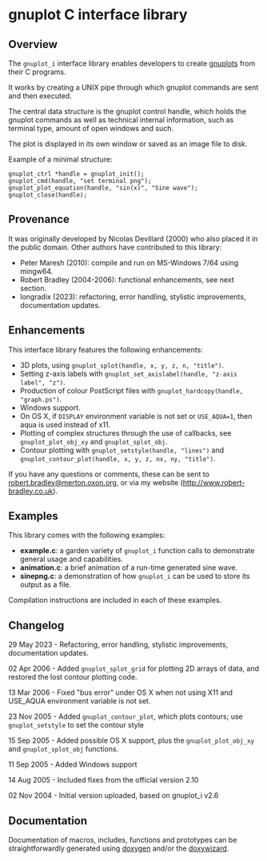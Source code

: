 gnuplot C interface library
===========================

Overview
--------

The `gnuplot_i` interface library enables developers to create [gnuplots](http://www.gnuplot.info/) from their C programs.

It works by creating a UNIX pipe through which gnuplot commands are sent and then executed. 

The central data structure is the gnuplot control handle, which holds the gnuplot commands as well as technical internal information, such as terminal type, amount of open windows and such. 

The plot is displayed in its own window or saved as an image file to disk.

Example of a minimal structure:

    gnuplot_ctrl *handle = gnuplot_init();
    gnuplot_cmd(handle, "set terminal png");
    gnuplot_plot_equation(handle, "sin(x)", "Sine wave");
    gnuplot_close(handle);


Provenance
----------

It was originally developed by Nicolas Devillard (2000) who also placed it in the public domain. 
Other authors have contributed to this library:
* Peter Maresh (2010): compile and run on MS-Windows 7/64 using mingw64.
* Robert Bradley (2004-2006): functional enhancements, see next section.
* longradix (2023): refactoring, error handling, stylistic improvements, documentation updates.


Enhancements
------------

This interface library features the following enhancements:

* 3D plots, using `gnuplot_splot(handle, x, y, z, n, "title")`.
* Setting z-axis labels with `gnuplot_set_axislabel(handle, "z-axis label", "z")`.
* Production of colour PostScript files with `gnuplot_hardcopy(handle, "graph.ps")`.
* Windows support.
* On OS X, if `DISPLAY` environment variable is not set or `USE_AQUA=1`, then aqua is used instead of x11.
* Plotting of complex structures through the use of callbacks, see `gnuplot_plot_obj_xy` and `gnuplot_splot_obj`.
* Contour plotting with `gnuplot_setstyle(handle, "lines")` and `gnuplot_contour_plot(handle, x, y, z, nx, ny, "title")`.

If you have any questions or comments, these can be sent to robert.bradley@merton.oxon.org, or via my website (http://www.robert-bradley.co.uk).


Examples
--------

This library comes with the following examples:

* **example.c**: a garden variety of `gnuplot_i` function calls to demonstrate general usage and capabilities.
* **animation.c**: a brief animation of a run-time generated sine wave.
* **sinepng.c**: a demonstration of how `gnuplot_i` can be used to store its output as a file.

Compilation instructions are included in each of these examples.


Changelog
---------

29 May 2023 - Refactoring, error handling, stylistic improvements, documentation updates.

02 Apr 2006 - Added `gnuplot_splot_grid` for plotting 2D arrays of data, and restored the lost contour plotting code.

13 Mar 2006 - Fixed "bus error" under OS X when not using X11 and USE_AQUA environment variable is not set.

23 Nov 2005 - Added `gnuplot_contour_plot`, which plots contours; use `gnuplot_setstyle` to set the contour style

15 Sep 2005 - Added possible OS X support, plus the `gnuplot_plot_obj_xy` and `gnuplot_splot_obj` functions.

11 Sep 2005 - Added Windows support

14 Aug 2005 - Included fixes from the official version 2.10

02 Nov 2004 - Initial version uploaded, based on gnuplot_i v2.6


Documentation
-------------

Documentation of macros, includes, functions and prototypes can be straightforwardly generated using [doxygen](https://www.doxygen.nl) and/or the [doxywizard](https://www.doxygen.nl/manual/doxywizard_usage.html).
